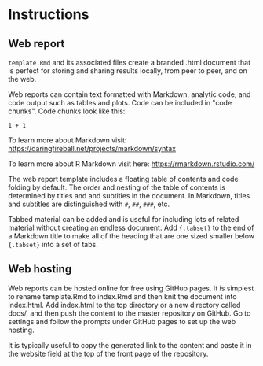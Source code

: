 # Instructions
## Web report

`template.Rmd` and its associated files create a branded .html document that is perfect for storing and sharing results locally, from peer to peer, and on the web.

Web reports can contain text formatted with Markdown, analytic code, and code output such as tables and plots. Code can be included in "code chunks". Code chunks look like this:

```{r chunk-name}
1 + 1
```

To learn more about Markdown visit: https://daringfireball.net/projects/markdown/syntax

To learn more about R Markdown visit here: https://rmarkdown.rstudio.com/

The web report template includes a floating table of contents and code folding by default. The order and nesting of the table of contents is determined by titles and and subtitles in the document. In Markdown, titles and subtitles are distinguished with `#`, `##`, `###`, etc.

Tabbed material can be added and is useful for including lots of related material without creating an endless document. Add `{.tabset}` to the end of a Markdown title to make all of the heading that are one sized smaller below `{.tabset}` into a set of tabs. 

## Web hosting

Web reports can be hosted online for free using GitHub pages. It is simplest to rename template.Rmd to index.Rmd and then knit the document into index.html. Add index.html to the top directory or a new directory called docs/, and then push the content to the master repository on GitHub. Go to settings and follow the prompts under GitHub pages to set up the web hosting. 

It is typically useful to copy the generated link to the content and paste it in the website field at the top of the front page of the repository. 


